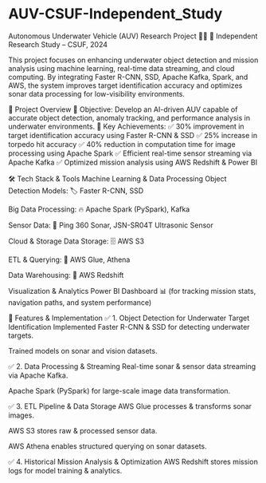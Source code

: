 # AUV-CSUF-Independent_Study

Autonomous Underwater Vehicle (AUV) Research Project 🌊🤖
🚀 Independent Research Study – CSUF, 2024

This project focuses on enhancing underwater object detection and mission analysis using machine learning, real-time data streaming, and cloud computing. By integrating Faster R-CNN, SSD, Apache Kafka, Spark, and AWS, the system improves target identification accuracy and optimizes sonar data processing for low-visibility environments.

📌 Project Overview
🔹 Objective: Develop an AI-driven AUV capable of accurate object detection, anomaly tracking, and performance analysis in underwater environments.
🔹 Key Achievements:
✅ 30% improvement in target identification accuracy using Faster R-CNN & SSD
✅ 25% increase in torpedo hit accuracy
✅ 40% reduction in computation time for image processing using Apache Spark
✅ Efficient real-time sensor streaming via Apache Kafka
✅ Optimized mission analysis using AWS Redshift & Power BI

🛠️ Tech Stack & Tools
Machine Learning & Data Processing
Object Detection Models: 🏷️ Faster R-CNN, SSD

Big Data Processing: 🔥 Apache Spark (PySpark), Kafka

Sensor Data: 📡 Ping 360 Sonar, JSN-SR04T Ultrasonic Sensor

Cloud & Storage
Data Storage: 🗄️ AWS S3

ETL & Querying: 🔗 AWS Glue, Athena

Data Warehousing: 🚀 AWS Redshift

Visualization & Analytics
Power BI Dashboard 📊 (for tracking mission stats, navigation paths, and system performance)

📜 Features & Implementation
✅ 1. Object Detection for Underwater Target Identification
Implemented Faster R-CNN & SSD for detecting underwater targets.

Trained models on sonar and vision datasets.

✅ 2. Data Processing & Streaming
Real-time sonar & sensor data streaming via Apache Kafka.

Apache Spark (PySpark) for large-scale image data transformation.

✅ 3. ETL Pipeline & Data Storage
AWS Glue processes & transforms sonar images.

AWS S3 stores raw & processed sensor data.

AWS Athena enables structured querying on sonar datasets.

✅ 4. Historical Mission Analysis & Optimization
AWS Redshift stores mission logs for model training & analytics.

